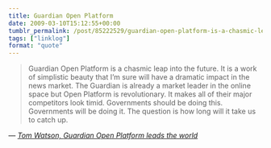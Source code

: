 ```yaml
---
title: Guardian Open Platform
date: 2009-03-10T15:12:55+00:00
tumblr_permalink: /post/85222529/guardian-open-platform-is-a-chasmic-leap-into-the
tags: ["linklog"]
format: "quote"
---
```


> Guardian Open Platform is a chasmic leap into the future. It is a work of simplistic beauty that I’m sure will have a dramatic impact in the news market. The Guardian is already a market leader in the online space but Open Platform is revolutionary. It makes all of their major competitors look timid. Governments should be doing this. Governments will be doing it. The question is how long will it take us to catch up.

— <cite>[Tom Watson, _Guardian Open Platform leads the world_](http://www.tom-watson.co.uk/2009/03/guardian-open-platform/)</cite>
